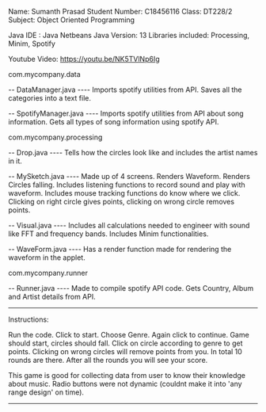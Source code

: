Name: Sumanth Prasad
Student Number: C18456116
Class: DT228/2
Subject: Object Oriented Programming

Java IDE : Java Netbeans
Java Version: 13
Libraries included: Processing, Minim, Spotify

Youtube Video: https://youtu.be/NK5TVlNp6Ig


com.mycompany.data

-- DataManager.java
---- Imports spotify utilities from API. Saves all the categories into a text file.

-- SpotifyManager.java
---- Imports spotify utilities from API about song information. Gets all types of song information using spotify API.


com.mycompany.processing

-- Drop.java
---- Tells how the circles look like and includes the artist names in it.

-- MySketch.java
---- Made up of 4 screens. Renders Waveform. Renders Circles falling. Includes listening functions to record sound and play with waveform. Includes mouse tracking functions do know where we click. Clicking on right circle gives points, clicking on wrong circle removes points.

-- Visual.java
---- Includes all calculations needed to engineer with sound like FFT and frequency bands. Includes Minim functionalities.

-- WaveForm.java
---- Has a render function made for rendering the waveform in the applet.


com.mycompany.runner

-- Runner.java
---- Made to compile spotify API code. Gets Country, Album and Artist details from API.


--------------------------------------------------------------------------------------------------------

Instructions:

Run the code.
Click to start.
Choose Genre.
Again click to continue.
Game should start, circles should fall.
Click on circle according to genre to get points.
Clicking on wrong circles will remove points from you.
In total 10 rounds are there.
After all the rounds you will see your score.

This game is good for collecting data from user to know their knowledge about music.
Radio buttons were not dynamic (couldnt make it into 'any range design' on time).

--------------------------------------------------------------------------------------------------------